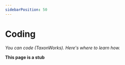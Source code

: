 ```yaml
---
sidebarPosition: 50
---
```


# Coding 

_You *can* code (TaxonWorks). Here's where to learn how._

**This page is a stub**
